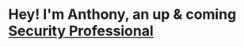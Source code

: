 <h1>Hey! I'm Anthony, an up & coming <a href="https://www.linkedin.com/in/theantwest/"> Security Professional</a></h1>
